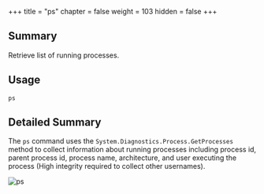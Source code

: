+++
title = "ps"
chapter = false
weight = 103
hidden = false
+++

## Summary
Retrieve list of running processes.

## Usage
```
ps
```

## Detailed Summary
The `ps` command uses the `System.Diagnostics.Process.GetProcesses` method to collect information about running processes including process id, parent process id, process name, architecture, and user executing the process (High integrity required to collect other usernames).

![ps](../images/ps.png)
